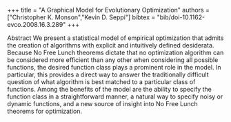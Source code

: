 +++
title =  "A Graphical Model for Evolutionary Optimization"
authors = ["Christopher K. Monson","Kevin D. Seppi"]
bibtex = "bib/doi-10.1162-evco.2008.16.3.289"
+++

Abstract We present a statistical model of empirical optimization that admits the creation of algorithms with explicit and intuitively defined desiderata. Because No Free Lunch theorems dictate that no optimization algorithm can be considered more efficient than any other when considering all possible functions, the desired function class plays a prominent role in the model. In particular, this provides a direct way to answer the traditionally difficult question of what algorithm is best matched to a particular class of functions. Among the benefits of the model are the ability to specify the function class in a straightforward manner, a natural way to specify noisy or dynamic functions, and a new source of insight into No Free Lunch theorems for optimization.
